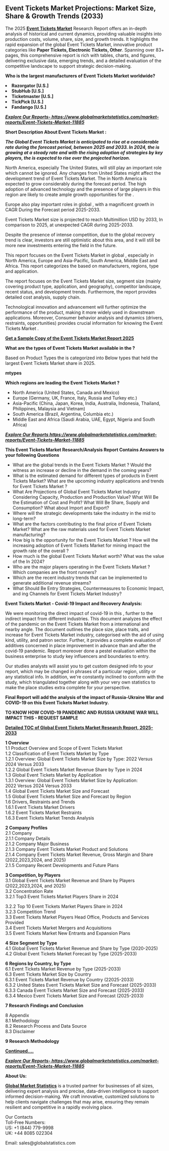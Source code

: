 <h2>Event Tickets Market Projections: Market Size, Share & Growth Trends (2033)</h2><p>The 2025 <strong><a href="https://www.globalmarketstatistics.com/market-reports/Event-Tickets-Market-11885">Event Tickets Market</a></strong> Research Report offers an in-depth analysis of historical and current dynamics, providing valuable insights into production costs, volume, share, size, and growth trends. It highlights the rapid expansion of the global Event Tickets Market, innovative product categories like <strong>Paper Tickets, Electronic Tickets, Other</strong>. Spanning over 83+ pages, this comprehensive report is rich with tables, charts, and figures, delivering exclusive data, emerging trends, and a detailed evaluation of the competitive landscape to support strategic decision-making.</p><p><strong>Who is the largest manufacturers of Event Tickets Market worldwide?</strong></p><p><strong><li>Razorgator [U.S.]<li>StubHub [U.S.]<li>Ticketmaster [U.S.]<li>TickPick [U.S.]<li>Fandango [U.S.]</strong></p><p><strong><em><a href="https://www.globalmarketstatistics.com/market-reports/Event-Tickets-Market-11885">Explore Our Reports-&nbsp;https://www.globalmarketstatistics.com/market-reports/Event-Tickets-Market-11885</a></em></strong></p><p><strong>Short Description About Event Tickets Market :</strong></p><p><strong><em>The Global Event Tickets Market is anticipated to rise at a considerable rate during the forecast period, between 2025 and 2033. In 2024, the is growing at a steady rate and with the rising adoption of strategies by key players, the is expected to rise over the projected horizon.</em></strong></p><p>North America, especially The United States, will still play an important role which cannot be ignored. Any changes from United States might affect the development trend of Event Tickets Market. The in North America is expected to grow considerably during the forecast period. The high adoption of advanced technology and the presence of large players in this region are likely to create ample growth opportunities for the .</p><p>Europe also play important roles in global , with a magnificent growth in CAGR During the Forecast period 2025-2033.</p><p>Event Tickets Market size is projected to reach Multimillion USD by 2033, In comparison to 2025, at unexpected CAGR during 2025-2033.</p><p>Despite the presence of intense competition, due to the global recovery trend is clear, investors are still optimistic about this area, and it will still be more new investments entering the field in the future.</p><p>This report focuses on the Event Tickets Market in global , especially in North America, Europe and Asia-Pacific, South America, Middle East and Africa. This report categorizes the based on manufacturers, regions, type and application.</p><p>The report focuses on the Event Tickets Market size, segment size (mainly covering product type, application, and geography), competitor landscape, recent status, and development trends. Furthermore, the report provides detailed cost analysis, supply chain.</p><p>Technological innovation and advancement will further optimize the performance of the product, making it more widely used in downstream applications. Moreover, Consumer behavior analysis and dynamics (drivers, restraints, opportunities) provides crucial information for knowing the Event Tickets Market .</p><p><strong><a href="https://www.globalmarketstatistics.com/market-reports/Event-Tickets-Market-11885">Get a Sample Copy of the Event Tickets Market Report 2025</a></strong></p><p><strong>What are the types of Event Tickets Market available in the ?</strong></p><p>Based on Product Types the is categorized into Below types that held the largest Event Tickets Market share in 2025.</p><p><strong>mtypes</strong></p><p><strong>Which regions are leading the Event Tickets Market ?</strong></p><ul><li>North America (United States, Canada and Mexico)</li><li>Europe (Germany, UK, France, Italy, Russia and Turkey etc.)</li><li>Asia-Pacific (China, Japan, Korea, India, Australia, Indonesia, Thailand, Philippines, Malaysia and Vietnam)</li><li>South America (Brazil, Argentina, Columbia etc.)</li><li>Middle East and Africa (Saudi Arabia, UAE, Egypt, Nigeria and South Africa)</li></ul><p><strong><em><a href="https://www.globalmarketstatistics.com/market-reports/Event-Tickets-Market-11885">Explore Our Reports https://www.globalmarketstatistics.com/market-reports/Event-Tickets-Market-11885</a></em></strong></p><p><strong>This Event Tickets Market Research/Analysis Report Contains Answers to your following Questions</strong></p><ul><li>What are the global trends in the Event Tickets Market ? Would the witness an increase or decline in the demand in the coming years?</li><li>What is the estimated demand for different types of products in Event Tickets Market? What are the upcoming industry applications and trends for Event Tickets Market ?</li><li>What Are Projections of Global Event Tickets Market Industry Considering Capacity, Production and Production Value? What Will Be the Estimation of Cost and Profit? What Will Be Share, Supply and Consumption? What about Import and Export?</li><li>Where will the strategic developments take the industry in the mid to long-term?</li><li>What are the factors contributing to the final price of Event Tickets Market? What are the raw materials used for Event Tickets Market manufacturing?</li><li>How big is the opportunity for the Event Tickets Market ? How will the increasing adoption of Event Tickets Market for mining impact the growth rate of the overall ?</li><li>How much is the global Event Tickets Market worth? What was the value of the In 2024?</li><li>Who are the major players operating in the Event Tickets Market ? Which companies are the front runners?</li><li>Which are the recent industry trends that can be implemented to generate additional revenue streams?</li><li>What Should Be Entry Strategies, Countermeasures to Economic Impact, and ing Channels for Event Tickets Market Industry?</li></ul><p><strong>Event Tickets Market - Covid-19 Impact and Recovery Analysis:</strong></p><p>We were monitoring the direct impact of covid-19 in this , further to the indirect impact from different industries. This document analyzes the effect of the pandemic on the Event Tickets Market from a international and nearby angle. The document outlines the place size, place traits, and increase for Event Tickets Market industry, categorised with the aid of using kind, utility, and patron sector. Further, it provides a complete evaluation of additives concerned in place improvement in advance than and after the covid-19 pandemic. Report moreover done a pestel evaluation within the business enterprise to study key influencers and boundaries to entry.</p><p>Our studies analysts will assist you to get custom designed info to your report, which may be changed in phrases of a particular region, utility or any statistical info. In addition, we're constantly inclined to conform with the study, which triangulated together along with your very own statistics to make the place studies extra complete for your perspective.</p><p><strong>Final Report will add the analysis of the impact of Russia-Ukraine War and COVID-19 on this Event Tickets Market Industry.</strong></p><p><strong>TO KNOW HOW COVID-19 PANDEMIC AND RUSSIA UKRAINE WAR WILL IMPACT THIS - REQUEST SAMPLE</strong></p><p><strong><a href="https://www.globalmarketstatistics.com/market-reports/Event-Tickets-Market-11885">Detailed TOC of Global Event Tickets Market Research Report, 2025-2033</a></strong></p><p><strong>1 Overview</strong><br /> 1.1 Product Overview and Scope of Event Tickets Market<br /> 1.2 Classification of Event Tickets Market by Type<br /> 1.2.1 Overview: Global Event Tickets Market Size by Type: 2022 Versus 2024 Versus 2033<br /> 1.2.2 Global Event Tickets Market Revenue Share by Type in 2024<br /> 1.3 Global Event Tickets Market by Application<br /> 1.3.1 Overview: Global Event Tickets Market Size by Application: 2022&nbsp;Versus 2024 Versus 2033<br /> 1.4 Global Event Tickets Market Size and Forecast<br /> 1.5 Global Event Tickets Market Size and Forecast by Region<br /> 1.6 Drivers, Restraints and Trends<br /> 1.6.1 Event Tickets Market Drivers<br /> 1.6.2 Event Tickets Market Restraints<br /> 1.6.3 Event Tickets Market Trends Analysis</p><p><strong>2 Company Profiles</strong><br /> 2.1 Company<br /> 2.1.1 Company Details<br /> 2.1.2 Company Major Business<br /> 2.1.3 Company Event Tickets Market Product and Solutions<br /> 2.1.4 Company Event Tickets Market Revenue, Gross Margin and Share (2022,2023,2024, and 2025)<br /> 2.1.5 Company Recent Developments and Future Plans</p><p><strong>3 Competition, by Players</strong><br /> 3.1 Global Event Tickets Market Revenue and Share by Players (2022,2023,2024, and 2025)<br /> 3.2 Concentration Rate<br /> 3.2.1 Top3 Event Tickets Market Players Share in 2024</p><p>3.2.2 Top 10 Event Tickets Market Players Share in 2024<br /> 3.2.3 Competition Trend<br /> 3.3 Event Tickets Market Players Head Office, Products and Services Provided<br /> 3.4 Event Tickets Market Mergers and Acquisitions<br /> 3.5 Event Tickets Market New Entrants and Expansion Plans</p><p><strong>4 Size Segment by Type</strong><br /> 4.1 Global Event Tickets Market Revenue and Share by Type (2020-2025)<br /> 4.2 Global Event Tickets Market Forecast by Type (2025-2033)</p><p><strong>6 Regions by Country, by Type</strong><br /> 6.1 Event Tickets Market Revenue by Type (2025-2033)<br /> 6.3 Event Tickets Market Size by Country<br /> 6.3.1 Event Tickets Market Revenue by Country (22025-2033)<br /> 6.3.2 United States Event Tickets Market Size and Forecast (2025-2033)<br /> 6.3.3 Canada Event Tickets Market Size and Forecast (2025-2033)<br /> 6.3.4 Mexico Event Tickets Market Size and Forecast (2025-2033)</p><p><strong>7 Research Findings and Conclusion</strong></p><p>8 Appendix<br /> 8.1 Methodology<br /> 8.2 Research Process and Data Source<br /> 8.3 Disclaimer</p><p><strong>9 Research Methodology</strong></p><p><strong><a href="https://www.globalmarketstatistics.com/market-reports/Event-Tickets-Market-11885">Continued&hellip;.</a></strong></p><p><strong><em><a href="https://www.globalmarketstatistics.com/market-reports/Event-Tickets-Market-11885">Explore Our Reports-&nbsp;https://www.globalmarketstatistics.com/market-reports/Event-Tickets-Market-11885</a></em></strong></p><p><strong>About Us:</strong></p><p><strong><a href="https://www.globalmarketstatistics.com/">Global Market Statistics</a></strong> is a trusted partner for businesses of all sizes, delivering expert analysis and precise, data-driven intelligence to support informed decision-making. We craft innovative, customized solutions to help clients navigate challenges that may arise, ensuring they remain resilient and competitive in a rapidly evolving place.</p><p>Our Contacts<br /> Toll-Free Numbers:<br /> US: +1 (844) 779-9998<br /> UK: +44 8085 022304</p><p>Email: sales@globalstatistics.com</p>

